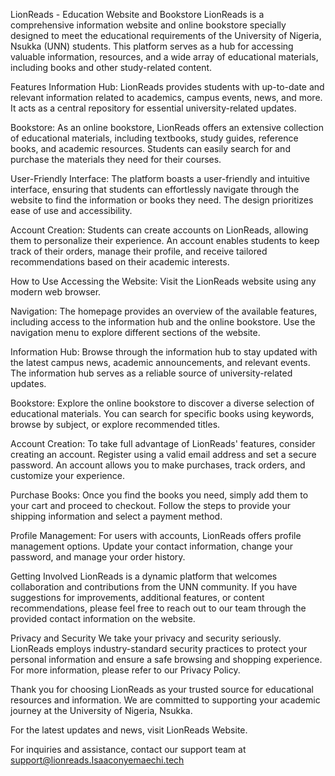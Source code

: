 LionReads - Education Website and Bookstore
LionReads is a comprehensive information website and online bookstore specially designed to meet the educational requirements of the University of Nigeria, Nsukka (UNN) students. This platform serves as a hub for accessing valuable information, resources, and a wide array of educational materials, including books and other study-related content.

Features
Information Hub: LionReads provides students with up-to-date and relevant information related to academics, campus events, news, and more. It acts as a central repository for essential university-related updates.

Bookstore: As an online bookstore, LionReads offers an extensive collection of educational materials, including textbooks, study guides, reference books, and academic resources. Students can easily search for and purchase the materials they need for their courses.

User-Friendly Interface: The platform boasts a user-friendly and intuitive interface, ensuring that students can effortlessly navigate through the website to find the information or books they need. The design prioritizes ease of use and accessibility.

Account Creation: Students can create accounts on LionReads, allowing them to personalize their experience. An account enables students to keep track of their orders, manage their profile, and receive tailored recommendations based on their academic interests.

How to Use
Accessing the Website: Visit the LionReads website using any modern web browser.

Navigation: The homepage provides an overview of the available features, including access to the information hub and the online bookstore. Use the navigation menu to explore different sections of the website.

Information Hub: Browse through the information hub to stay updated with the latest campus news, academic announcements, and relevant events. The information hub serves as a reliable source of university-related updates.

Bookstore: Explore the online bookstore to discover a diverse selection of educational materials. You can search for specific books using keywords, browse by subject, or explore recommended titles.

Account Creation: To take full advantage of LionReads' features, consider creating an account. Register using a valid email address and set a secure password. An account allows you to make purchases, track orders, and customize your experience.

Purchase Books: Once you find the books you need, simply add them to your cart and proceed to checkout. Follow the steps to provide your shipping information and select a payment method.

Profile Management: For users with accounts, LionReads offers profile management options. Update your contact information, change your password, and manage your order history.

Getting Involved
LionReads is a dynamic platform that welcomes collaboration and contributions from the UNN community. If you have suggestions for improvements, additional features, or content recommendations, please feel free to reach out to our team through the provided contact information on the website.

Privacy and Security
We take your privacy and security seriously. LionReads employs industry-standard security practices to protect your personal information and ensure a safe browsing and shopping experience. For more information, please refer to our Privacy Policy.

Thank you for choosing LionReads as your trusted source for educational resources and information. We are committed to supporting your academic journey at the University of Nigeria, Nsukka.

For the latest updates and news, visit LionReads Website.

For inquiries and assistance, contact our support team at support@lionreads.Isaaconyemaechi.tech
